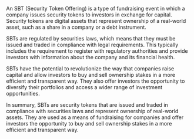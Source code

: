 An SBT (Security Token Offering) is a type of fundraising event in which a company issues security tokens to investors in exchange for capital. Security tokens are digital assets that represent ownership of a real-world asset, such as a share in a company or a debt instrument.

SBTs are regulated by securities laws, which means that they must be issued and traded in compliance with legal requirements. This typically includes the requirement to register with regulatory authorities and provide investors with information about the company and its financial health.

SBTs have the potential to revolutionize the way that companies raise capital and allow investors to buy and sell ownership stakes in a more efficient and transparent way. They also offer investors the opportunity to diversify their portfolios and access a wider range of investment opportunities.

In summary, SBTs are security tokens that are issued and traded in compliance with securities laws and represent ownership of real-world assets. They are used as a means of fundraising for companies and offer investors the opportunity to buy and sell ownership stakes in a more efficient and transparent way.
